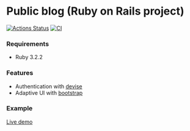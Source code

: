 # Public blog (Ruby on Rails project)
[![Actions Status](https://github.com/kitXIII/rails-project-64/actions/workflows/hexlet-check.yml/badge.svg)](https://github.com/kitXIII/rails-project-64/actions)
[![CI](https://github.com/kitXIII/rails-project-64/actions/workflows/ci.yml/badge.svg?branch=main)](https://github.com/kitXIII/rails-project-64/actions/workflows/ci.yml)

### Requirements

* Ruby 3.2.2

### Features

* Authentication with [devise](https://github.com/heartcombo/devise)
* Adaptive UI with [bootstrap](https://getbootstrap.com)

### Example

[Live demo](https://kitxiii-blog.onrender.com/)
